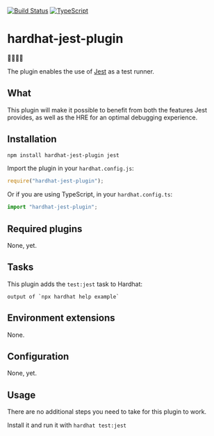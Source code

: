 [![Build Status](https://travis-ci.com/rryter/hardhat-jest-plugin.svg?branch=master)](https://travis-ci.com/rryter/hardhat-jest-plugin)
[![TypeScript](https://img.shields.io/badge/%3C%2F%3E-TypeScript-%230074c1.svg)](http://www.typescriptlang.org/)

# hardhat-jest-plugin

👷‍♀️👷‍♂️

The plugin enables the use of [Jest](https://jestjs.io/) as a test runner.

## What

This plugin will make it possible to benefit from both the features Jest provides, as well as the HRE for an optimal debugging experience.

## Installation

```bash
npm install hardhat-jest-plugin jest
```

Import the plugin in your `hardhat.config.js`:

```js
require("hardhat-jest-plugin");
```

Or if you are using TypeScript, in your `hardhat.config.ts`:

```ts
import "hardhat-jest-plugin";
```

## Required plugins

None, yet.

## Tasks

This plugin adds the `test:jest` task to Hardhat:

```
output of `npx hardhat help example`
```

## Environment extensions

None.

## Configuration

None, yet.

## Usage

There are no additional steps you need to take for this plugin to work.

Install it and run it with `hardhat test:jest`
